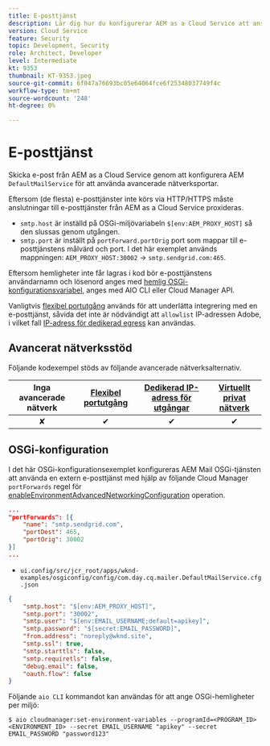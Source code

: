 ```yaml
---
title: E-posttjänst
description: Lär dig hur du konfigurerar AEM as a Cloud Service att ansluta till en e-posttjänst med hjälp av utgångsportar.
version: Cloud Service
feature: Security
topic: Development, Security
role: Architect, Developer
level: Intermediate
kt: 9353
thumbnail: KT-9353.jpeg
source-git-commit: 6f047a76693bc05e64064fce6f25348037749f4c
workflow-type: tm+mt
source-wordcount: '248'
ht-degree: 0%

---
```



# E-posttjänst

Skicka e-post från AEM as a Cloud Service genom att konfigurera AEM `DefaultMailService` för att använda avancerade nätverksportar.

Eftersom (de flesta) e-posttjänster inte körs via HTTP/HTTPS måste anslutningar till e-posttjänster från AEM as a Cloud Service proxideras.

+ `smtp.host` är inställd på OSGi-miljövariabeln `$[env:AEM_PROXY_HOST]` så den slussas genom utgången.
+ `smtp.port` är inställt på `portForward.portOrig` port som mappar till e-posttjänstens målvärd och port. I det här exemplet används mappningen: `AEM_PROXY_HOST:30002` → `smtp.sendgrid.com:465`.

Eftersom hemligheter inte får lagras i kod bör e-posttjänstens användarnamn och lösenord anges med [hemlig OSGi-konfigurationsvariabel](https://experienceleague.adobe.com/docs/experience-manager-cloud-service/implementing/deploying/configuring-osgi.html#secret-configuration-values), anges med AIO CLI eller Cloud Manager API.

Vanligtvis [flexibel portutgång](../flexible-port-egress.md) används för att underlätta integrering med en e-posttjänst, såvida det inte är nödvändigt att `allowlist` IP-adressen Adobe, i vilket fall [IP-adress för dedikerad egress](../dedicated-egress-ip-address.md) kan användas.

## Avancerat nätverksstöd

Följande kodexempel stöds av följande avancerade nätverksalternativ.

| Inga avancerade nätverk | [Flexibel portutgång](../flexible-port-egress.md) | [Dedikerad IP-adress för utgångar](../dedicated-egress-ip-address.md) | [Virtuellt privat nätverk](../vpn.md) |
|:-----:|:-----:|:------:|:---------:|
| ✘ | ✔ | ✔ | ✔ |

## OSGi-konfiguration

I det här OSGi-konfigurationsexemplet konfigureras AEM Mail OSGi-tjänsten att använda en extern e-posttjänst med hjälp av följande Cloud Manager `portForwards` regel för [enableEnvironmentAdvancedNetworkingConfiguration](https://www.adobe.io/experience-cloud/cloud-manager/reference/api/#operation/enableEnvironmentAdvancedNetworkingConfiguration) operation.

```json
...
"portForwards": [{
    "name": "smtp.sendgrid.com",
    "portDest": 465,
    "portOrig": 30002
}]
...
```

+ `ui.config/src/jcr_root/apps/wknd-examples/osgiconfig/config/com.day.cq.mailer.DefaultMailService.cfg.json`

```json
{
    "smtp.host": "$[env:AEM_PROXY_HOST]",
    "smtp.port": "30002",
    "smtp.user": "$[env:EMAIL_USERNAME;default=apikey]",
    "smtp.password": "$[secret:EMAIL_PASSWORD]",
    "from.address": "noreply@wknd.site",
    "smtp.ssl": true,
    "smtp.starttls": false, 
    "smtp.requiretls": false,
    "debug.email": false,
    "oauth.flow": false
}
```

Följande `aio CLI` kommandot kan användas för att ange OSGi-hemligheter per miljö:

```shell
$ aio cloudmanager:set-environment-variables --programId=<PROGRAM_ID> <ENVIRONMENT_ID> --secret EMAIL_USERNAME "apikey" --secret EMAIL_PASSWORD "password123"
```
